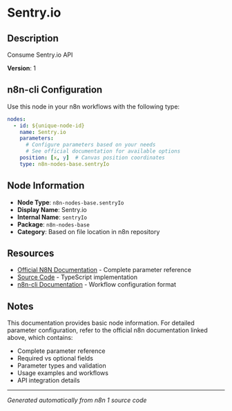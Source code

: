 # Sentry.io

## Description

Consume Sentry.io API

**Version**: 1

## n8n-cli Configuration

Use this node in your n8n workflows with the following type:

```yaml
nodes:
  - id: ${unique-node-id}
    name: Sentry.io
    parameters:
      # Configure parameters based on your needs
      # See official documentation for available options
    position: [x, y]  # Canvas position coordinates
    type: n8n-nodes-base.sentryIo
```

## Node Information

- **Node Type**: `n8n-nodes-base.sentryIo`
- **Display Name**: Sentry.io
- **Internal Name**: `sentryIo`
- **Package**: `n8n-nodes-base`
- **Category**: Based on file location in n8n repository

## Resources

- [Official N8N Documentation](https://docs.n8n.io/integrations/builtin/app-nodes/n8n-nodes-base.sentryio/) - Complete parameter reference
- [Source Code](https://github.com/n8n-io/n8n/blob/master/packages/nodes-base/nodes/SentryIo/SentryIo.node.ts) - TypeScript implementation
- [n8n-cli Documentation](https://github.com/edenreich/n8n-cli) - Workflow configuration format

## Notes

This documentation provides basic node information. For detailed parameter configuration, 
refer to the official n8n documentation linked above, which contains:

- Complete parameter reference
- Required vs optional fields
- Parameter types and validation
- Usage examples and workflows
- API integration details

---
*Generated automatically from n8n 1 source code*
